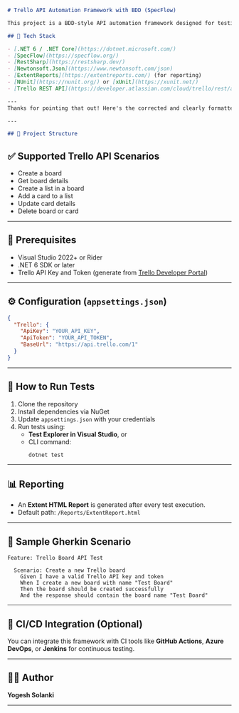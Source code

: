 ```markdown
# Trello API Automation Framework with BDD (SpecFlow)

This project is a BDD-style API automation framework designed for testing the **Trello API** using **SpecFlow**, **RestSharp**, and **.NET**. It follows the Gherkin syntax to define test scenarios and uses SpecFlow for step definitions, along with built-in support for reporting and data-driven testing.

## 🔧 Tech Stack

- [.NET 6 / .NET Core](https://dotnet.microsoft.com/)
- [SpecFlow](https://specflow.org/)
- [RestSharp](https://restsharp.dev/)
- [Newtonsoft.Json](https://www.newtonsoft.com/json)
- [ExtentReports](https://extentreports.com/) (for reporting)
- [NUnit](https://nunit.org/) or [xUnit](https://xunit.net/)
- [Trello REST API](https://developer.atlassian.com/cloud/trello/rest/api-group-actions/)

---
Thanks for pointing that out! Here's the corrected and clearly formatted folder structure section for the `README.md` file:

---

## 📁 Project Structure

```

## ✅ Supported Trello API Scenarios

- Create a board
- Get board details
- Create a list in a board
- Add a card to a list
- Update card details
- Delete board or card

---

## 🔑 Prerequisites

- Visual Studio 2022+ or Rider
- .NET 6 SDK or later
- Trello API Key and Token (generate from [Trello Developer Portal](https://trello.com/app-key))

---

## ⚙️ Configuration (`appsettings.json`)

```json
{
  "Trello": {
    "ApiKey": "YOUR_API_KEY",
    "ApiToken": "YOUR_API_TOKEN",
    "BaseUrl": "https://api.trello.com/1"
  }
}
```

---

## 🚀 How to Run Tests

1. Clone the repository
2. Install dependencies via NuGet
3. Update `appsettings.json` with your credentials
4. Run tests using:
   - **Test Explorer in Visual Studio**, or
   - CLI command:  
     ```
     dotnet test
     ```

---

## 📊 Reporting

- An **Extent HTML Report** is generated after every test execution.
- Default path: `/Reports/ExtentReport.html`

---

## 🧪 Sample Gherkin Scenario

```gherkin
Feature: Trello Board API Test

  Scenario: Create a new Trello board
    Given I have a valid Trello API key and token
    When I create a new board with name "Test Board"
    Then the board should be created successfully
    And the response should contain the board name "Test Board"
```

---

## 🧰 CI/CD Integration (Optional)

You can integrate this framework with CI tools like **GitHub Actions**, **Azure DevOps**, or **Jenkins** for continuous testing.

---

## 👨‍💻 Author

**Yogesh Solanki**

---
